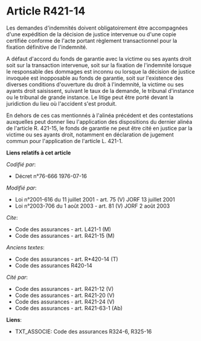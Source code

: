 # Article R421-14

Les demandes d'indemnités doivent obligatoirement être accompagnées d'une expédition de la décision de justice intervenue ou
d'une copie certifiée conforme de l'acte portant règlement transactionnel pour la fixation définitive de l'indemnité.

A défaut d'accord du fonds de garantie avec la victime ou ses ayants droit soit sur la transaction intervenue, soit sur la
fixation de l'indemnité lorsque le responsable des dommages est inconnu ou lorsque la décision de justice invoquée est
inopposable au fonds de garantie, soit sur l'existence des diverses conditions d'ouverture du droit à l'indemnité, la victime
ou ses ayants droit saisissent, suivant le taux de la demande, le tribunal d'instance ou le tribunal de grande instance. Le
litige peut être porté devant la juridiction du lieu où l'accident s'est produit.

En dehors de ces cas mentionnés à l'alinéa précédent et des contestations auxquelles peut donner lieu l'application des
dispositions du dernier alinéa de l'article R. 421-15, le fonds de garantie ne peut être cité en justice par la victime ou
ses ayants droit, notamment en déclaration de jugement commun pour l'application de l'article L. 421-1.

**Liens relatifs à cet article**

_Codifié par_:

  - Décret n°76-666 1976-07-16

_Modifié par_:

  - Loi n°2001-616 du 11 juillet 2001 - art. 75 (V) JORF 13 juillet 2001
  - Loi n°2003-706 du 1 août 2003 - art. 81 (V) JORF 2 août 2003

_Cite_:

  - Code des assurances - art. L421-1 (M)
  - Code des assurances - art. R421-15 (M)

_Anciens textes_:

  - Code des assurances - art. R*420-14 (T)
  - Code des assurances R420-14

_Cité par_:

  - Code des assurances - art. R421-12 (V)
  - Code des assurances - art. R421-20 (V)
  - Code des assurances - art. R421-24 (V)
  - Code des assurances - art. R421-63-1 (Ab)

**Liens**:

  - TXT_ASSOCIE: Code des assurances R324-6, R325-16
